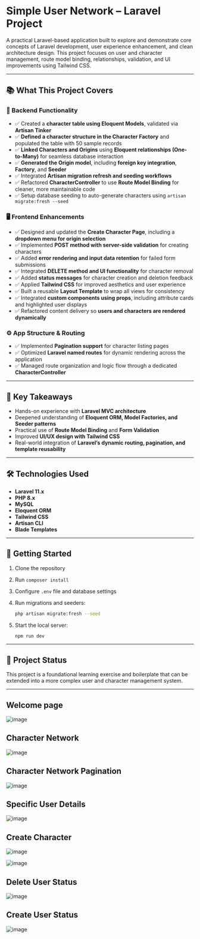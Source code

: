 # Simple User Network – Laravel Project

A practical Laravel-based application built to explore and demonstrate core concepts of Laravel development, user experience enhancement, and clean architecture design. This project focuses on user and character management, route model binding, relationships, validation, and UI improvements using Tailwind CSS.

---

## 📚 What This Project Covers

### 🔧 Backend Functionality
- ✅ Created a **character table using Eloquent Models**, validated via **Artisan Tinker**
- ✅ **Defined a character structure in the Character Factory** and populated the table with 50 sample records
- ✅ **Linked Characters and Origins** using **Eloquent relationships (One-to-Many)** for seamless database interaction
- ✅ **Generated the Origin model**, including **foreign key integration**, **Factory**, and **Seeder**
- ✅ Integrated **Artisan migration refresh and seeding workflows**
- ✅ Refactored **CharacterController** to use **Route Model Binding** for cleaner, more maintainable code
- ✅ Setup database seeding to auto-generate characters using `artisan migrate:fresh --seed`

### 🖥️ Frontend Enhancements
- ✅ Designed and updated the **Create Character Page**, including a **dropdown menu for origin selection**
- ✅ Implemented **POST method with server-side validation** for creating characters
- ✅ Added **error rendering and input data retention** for failed form submissions
- ✅ Integrated **DELETE method and UI functionality** for character removal
- ✅ Added **status messages** for character creation and deletion feedback
- ✅ Applied **Tailwind CSS** for improved aesthetics and user experience
- ✅ Built a reusable **Layout Template** to wrap all views for consistency
- ✅ Integrated **custom components using props**, including attribute cards and highlighted user displays
- ✅ Refactored content delivery so **users and characters are rendered dynamically**

### ⚙️ App Structure & Routing
- ✅ Implemented **Pagination support** for character listing pages
- ✅ Optimized **Laravel named routes** for dynamic rendering across the application
- ✅ Managed route organization and logic flow through a dedicated **CharacterController**

---

## 🚀 Key Takeaways
- Hands-on experience with **Laravel MVC architecture**
- Deepened understanding of **Eloquent ORM, Model Factories, and Seeder patterns**
- Practical use of **Route Model Binding** and **Form Validation**
- Improved **UI/UX design with Tailwind CSS**
- Real-world integration of **Laravel’s dynamic routing, pagination, and template reusability**

---

## 🛠 Technologies Used
- **Laravel 11.x**
- **PHP 8.x**
- **MySQL**
- **Eloquent ORM**
- **Tailwind CSS**
- **Artisan CLI**
- **Blade Templates**

---

## 📂 Getting Started

1. Clone the repository  
2. Run `composer install`  
3. Configure `.env` file and database settings  
4. Run migrations and seeders:

   ```bash
   php artisan migrate:fresh --seed
   ```

5. Start the local server:

   ```bash
   npm run dev
   ```

---

## 📌 Project Status
This project is a foundational learning exercise and boilerplate that can be extended into a more complex user and character management system.

---

## Welcome page

![image](https://github.com/user-attachments/assets/10a618c2-d44e-4b3a-b408-4c0dfb025c0a)

## Character Network

![image](https://github.com/user-attachments/assets/20641a88-2325-4797-a857-1a119b7f0d2c)

## Character Network Pagination

![image](https://github.com/user-attachments/assets/09772c43-0f42-4534-9d2d-b61a9578ed57)

## Specific User Details

![image](https://github.com/user-attachments/assets/98d58f64-7527-4bfe-8c63-4676d9c8831f)

## Create Character

![image](https://github.com/user-attachments/assets/f54e9856-4b60-412b-afba-5c35bd004236)

![image](https://github.com/user-attachments/assets/181fb547-0db0-424a-b07e-7bd211ba626f)

## Delete User Status

![image](https://github.com/user-attachments/assets/c78f8313-e88f-44a5-b6db-b60a71202ac6)

## Create User Status

![image](https://github.com/user-attachments/assets/01c0f93e-b732-497a-a117-754e06765d22)



